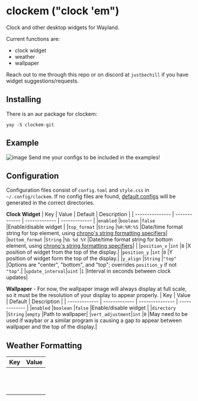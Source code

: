 # clockem ("clock 'em")
Clock and other desktop widgets for Wayland.

Current functions are:
- clock widget
- weather
- wallpaper

Reach out to me through this repo or on discord at `justbechill` if you have widget suggestions/requests.

## Installing
There is an aur package for clockem:
```
yay -S clockem-git
```

## Example
![image](https://github.com/user-attachments/assets/1bbc2ff1-c1d5-4895-8a21-f6e4608cba2f)
Send me your configs to be included in the examples!

## Configuration
Configuration files consist of `config.toml` and `style.css` in `~/.config/clockem`. If no config files are found, [default configs](https://github.com/JustBeChill/clockem/tree/main/default-configs) will be generated in the correct directories.

**Clock Widget**
|       Key       |     Value     | Default        |  Description  |
| --------------- | ------------- | ------------- | ------------- |
|`enabled`        |`boolean`      |`false`        |Enable/disable widget       |
|`top_format`     |`String`       |`%H:%M:%S`     |Date/time format string for top element, using [chrono's string formatting specifiers](https://docs.rs/chrono/latest/chrono/format/strftime/index.html#specifiers)|
|`bottom_format`  |`String`       |`%b %d %Y`    |Date/time format string for bottom element, using [chrono's string formatting specifiers](https://docs.rs/chrono/latest/chrono/format/strftime/index.html#specifiers)|               |
|`position_x`     |`int`          |`0`            |X position of widget from the top of the display.|
|`position_y`     |`int`          |`0`            |Y position of widget form the top of the display.|
|`y_align`        |`String`       |`"top"`        |Options are "center", "bottom", and "top"; overrides `position_y` if not `"top"`.|
|`update_interval`|`uint`         |`1`            |Interval in seconds between clock updates|

**Wallpaper** - For now, the wallpaper image will always display at full scale, so it must be the resolution of your display to appear properly.
|      Key      |     Value     | Default         |  Description  |
| ------------- | ------------- | --------------- | ------------- |
|`enabled`      |`boolean`      |`false`          |Enable/disable widget       |
|`directory`    |`String`       |`empty`          |Path to wallpaper|
|`vert_adjustment`|`int`       |`0`               |May need to be used if waybar or a similar program is causing a gap to appear between wallpaper and the top of the display.|

## Weather Formatting
|   Key   |   Value  |
| ------- | -------- |
|         |          |
|         |          |
|         |          |
|         |          |
|         |          |
|         |          |
|         |          |
|         |          |
|         |          |
|         |          |
|         |          |
|         |          |

